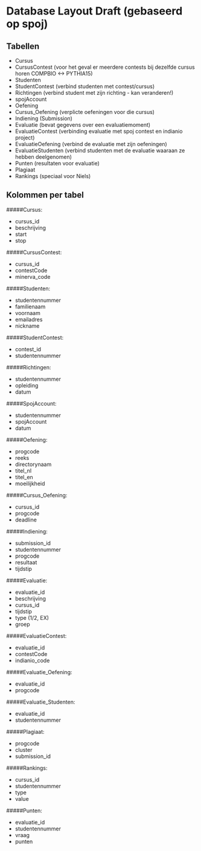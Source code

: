 Database Layout Draft (gebaseerd op spoj)
=========================================

Tabellen
---------
   - Cursus
   - CursusContest (voor het geval er meerdere contests bij dezelfde cursus horen COMPBIO <-> PYTHIA15)
   - Studenten
   - StudentContest (verbind studenten met contest/cursus)
   - Richtingen (verbind student met zijn richting - kan veranderen!)
   - spojAccount
   - Oefening
   - Cursus_Oefening (verplicte oefeningen voor die cursus)
   - Indiening (Submission)
   - Evaluatie (bevat gegevens over een evaluatiemoment)
   - EvaluatieContest (verbinding evaluatie met spoj contest en indianio project)
   - EvaluatieOefening (verbind de evaluatie met zijn oefeningen)
   - EvaluatieStudenten (verbind studenten met de evaluatie waaraan ze hebben deelgenomen)
   - Punten (resultaten voor evaluatie)
   - Plagiaat
   - Rankings (speciaal voor Niels)

Kolommen per tabel
------------------

#####Cursus:
   - cursus_id
   - beschrijving
   - start
   - stop

#####CursusContest:
   - cursus_id
   - contestCode
   - minerva_code

#####Studenten:
   - studentennummer
   - familienaam
   - voornaam
   - emailadres
   - nickname

#####StudentContest:
   - contest_id
   - studentennummer

#####Richtingen:
   - studentennummer
   - opleiding
   - datum

#####SpojAccount:
   - studentennummer
   - spojAccount
   - datum

#####Oefening:
   - progcode
   - reeks
   - directorynaam
   - titel_nl
   - titel_en
   - moeilijkheid

#####Cursus_Oefening:
   - cursus_id
   - progcode
   - deadline

#####Indiening:
   - submission_id
   - studentennummer
   - progcode
   - resultaat
   - tijdstip

#####Evaluatie:
   - evaluatie_id
   - beschrijving
   - cursus_id
   - tijdstip
   - type (1/2, EX)
   - groep

#####EvaluatieContest:
   - evaluatie_id
   - contestCode
   - indianio_code

#####Evaluatie_Oefening:
   - evaluatie_id
   - progcode

#####Evaluatie_Studenten:
   - evaluatie_id
   - studentennummer

#####Plagiaat:
   - progcode
   - cluster
   - submission_id

#####Rankings:
   - cursus_id
   - studentennummer
   - type
   - value

#####Punten:
   - evaluatie_id
   - studentennummer
   - vraag
   - punten
